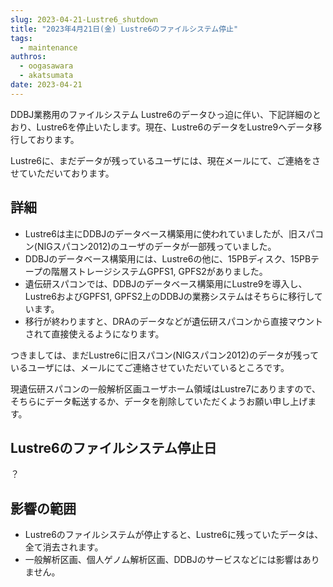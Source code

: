 ```yaml
---
slug: 2023-04-21-Lustre6_shutdown
title: "2023年4月21日(金) Lustre6のファイルシステム停止"
tags:
  - maintenance
authros:
  - oogasawara
  - akatsumata
date: 2023-04-21
---
```


DDBJ業務用のファイルシステム Lustre6のデータひっ迫に伴い、下記詳細のとおり、Lustre6を停止いたします。現在、Lustre6のデータをLustre9へデータ移行しております。

Lustre6に、まだデータが残っているユーザには、現在メールにて、ご連絡をさせていただいております。

## 詳細
- Lustre6は主にDDBJのデータベース構築用に使われていましたが、旧スパコン(NIGスパコン2012)のユーザのデータが一部残っていました。
- DDBJのデータベース構築用には、Lustre6の他に、15PBディスク、15PBテープの階層ストレージシステムGPFS1, GPFS2がありました。
- 遺伝研スパコンでは、DDBJのデータベース構築用にLustre9を導入し、Lustre6およびGPFS1, GPFS2上のDDBJの業務システムはそちらに移行しています。
- 移行が終わりますと、DRAのデータなどが遺伝研スパコンから直接マウントされて直接使えるようになります。

つきましては、まだLustre6に旧スパコン(NIGスパコン2012)のデータが残っているユーザには、メールにてご連絡させていただいているところです。

現遺伝研スパコンの一般解析区画ユーザホーム領域はLustre7にありますので、そちらにデータ転送するか、データを削除していただくようお願い申し上げます。


## Lustre6のファイルシステム停止日

？


## 影響の範囲

- Lustre6のファイルシステムが停止すると、Lustre6に残っていたデータは、全て消去されます。
- 一般解析区画、個人ゲノム解析区画、DDBJのサービスなどには影響はありません。

